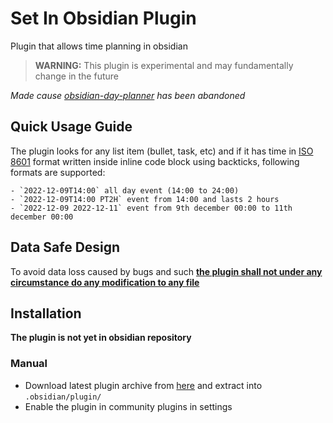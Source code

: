 # Set In Obsidian Plugin
Plugin that allows time planning in obsidian

> **WARNING:** This plugin is experimental and may fundamentally change in the future

*Made cause [obsidian-day-planner](https://github.com/lynchjames/obsidian-day-planner) has been abandoned*

## Quick Usage Guide
The plugin looks for any list item (bullet, task, etc) and if it has time in [ISO 8601](https://en.wikipedia.org/wiki/ISO_8601) format written inside inline code block using backticks, following formats are supported:

```
- `2022-12-09T14:00` all day event (14:00 to 24:00)
- `2022-12-09T14:00 PT2H` event from 14:00 and lasts 2 hours
- `2022-12-09 2022-12-11` event from 9th december 00:00 to 11th december 00:00
```

## Data Safe Design
To avoid data loss caused by bugs and such <u>**the plugin shall not under any circumstance do any modification to any file**</u>

## Installation
**The plugin is not yet in obsidian repository**

### Manual
- Download latest plugin archive from [here](https://github.com/sandorex/set-in-obsidian-plugin/releases/latest/download/set-in-obsidian.zip) and extract into `.obsidian/plugin/`
- Enable the plugin in community plugins in settings
